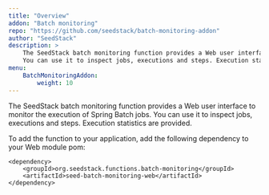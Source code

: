 ```yaml
---
title: "Overview"
addon: "Batch monitoring"
repo: "https://github.com/seedstack/batch-monitoring-addon"
author: "SeedStack"
description: >
    The SeedStack batch monitoring function provides a Web user interface to monitor the execution of Spring Batch jobs. 
    You can use it to inspect jobs, executions and steps. Execution statistics are provided.
menu:
    BatchMonitoringAddon:
        weight: 10
---
```


The SeedStack batch monitoring function provides a Web user interface to monitor the execution of Spring Batch jobs. You
can use it to inspect jobs, executions and steps. Execution statistics are provided.

To add the function to your application, add the following dependency to your Web module pom:

    <dependency>
    	<groupId>org.seedstack.functions.batch-monitoring</groupId>
    	<artifactId>seed-batch-monitoring-web</artifactId>
    </dependency>

